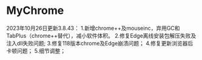 # MyChrome

2023年10月26日更新3.8.43：
1.新增chrome++及mouseinc，弃用GC和TabPlus（chrome++替代），减小软件体积。
2.修复Edge离线安装包解压失败及注入dll失败问题;
3.修复118版本chrome及Edge崩溃问题；
4.修复更新浏览器后卡顿问题；
5.细节调整；
